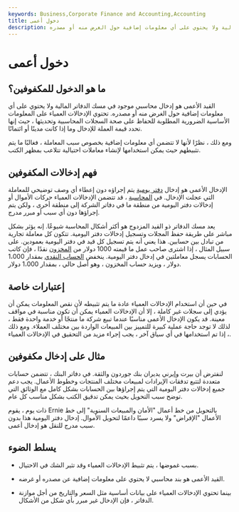 ```yaml
---
keywords: Business,Corporate Finance and Accounting,Accounting
title: دخول أعمى
description: القيد الأعمى هو إدخال محاسبي موجود في مسك الدفاتر المالية ولا يحتوي على أي معلومات إضافية حول الغرض منه أو مصدره.
---
```


# دخول أعمى
## ما هو الدخول للمكفوفين؟

القيد الأعمى هو إدخال محاسبي موجود في مسك الدفاتر المالية ولا يحتوي على أي معلومات إضافية حول الغرض منه أو مصدره. تحتوي الإدخالات العمياء على المعلومات الأساسية الضرورية المطلوبة للحفاظ على صحة السجلات المحاسبية وتحديثها ، حيث إنها تحدد قيمة العملة للإدخال وما إذا كانت مدينًا أو ائتمانًا.

ومع ذلك ، نظرًا لأنها لا تتضمن أي معلومات إضافية بخصوص سبب المعاملة ، فغالبًا ما يتم تثبيطهم حيث يمكن استخدامها لإنشاء معاملات احتيالية تتلاعب بمظهر الكتب.

## فهم إدخالات المكفوفين

الإدخال الأعمى هو إدخال [دفتر يومية](/journal) يتم إجراؤه دون إعطاء أي وصف توضيحي للمعاملة التي عجلت الإدخال. في [المحاسبة](/accounting) ، قد تتضمن الإدخالات العمياء حركات الأموال أو إدخالات دفتر اليومية من منطقة ما في دفاتر الشركة إلى منطقة أخرى ، ولكن يتم إجراؤها دون أي سبب أو مبرر مدرج.

يعد مسك الدفاتر ذو القيد المزدوج هو أكثر أشكال المحاسبة شيوعًا. إنه يؤثر بشكل مباشر على طريقة حفظ المجلات وتسجيل إدخالات دفتر اليومية. تتكون كل معاملة تجارية من تبادل بين حسابين. هذا يعني أنه يتم تسجيل كل قيد في دفتر اليومية بعمودين. على سبيل المثال ، إذا اشترى صاحب عمل ما قيمته 1000 دولار من [المخزون](/inventory) نقدًا ، فإن كاتب الحسابات يسجل معاملتين في إدخال دفتر اليومية. ينخفض [الحساب النقدي](/cashaccount) بمقدار 1،000 دولار ، ويزيد حساب المخزون ، وهو أصل حالي ، بمقدار 1،000 دولار.

## إعتبارات خاصة

في حين أن استخدام الإدخالات العمياء عادة ما يتم تثبيطه لأن نقص المعلومات يمكن أن يؤدي إلى سجلات غير كاملة ، إلا أن الإدخالات العمياء يمكن أن تكون مناسبة في مواقف معينة. قد يكون الإدخال الأعمى مناسبًا عندما تبيع شركة ما منتجًا أو خدمة واحدة فقط ، لذلك لا توجد حاجة عملية كبيرة للتمييز بين المبيعات الواردة بين مختلف العملاء. ومع ذلك ، إذا تم استخدامها في أي سياق آخر ، يجب إجراء مزيد من التحقيق في الإدخالات العمياء.

## مثال على إدخال مكفوفين

لنفترض أن بيرت وإيرني يديران بنك جوردون والثقة. في دفاتر البنك ، تتضمن حسابات متعددة لتتبع تدفقات الإيرادات لمبيعات مختلف المنتجات وخطوط الأعمال. يجب دعم جميع إدخالات دفتر اليومية التي يتم إجراؤها بين الحسابات بشكل كامل مع الوثائق التي توضح سبب التحويل بحيث يمكن تدقيق الكتب بشكل مناسب كل عام.

ذات يوم ، يقوم Ernie بالتحويل من خط أعمال "الأمان والمبيعات السنوية" إلى خط الأعمال "الإقراض" ولا يسرد سببًا داعمًا لتحويل الأموال. إدخال دفتر اليومية هذا بدون سبب مدرج للنقل هو إدخال أعمى.

## يسلط الضوء

- بسبب غموضها ، يتم تثبيط الإدخالات العمياء وقد تثير الشك في الاحتيال.

- القيد الأعمى هو بند محاسبي لا يحتوي على معلومات إضافية عن مصدره أو غرضه.

- بينما تحتوي الإدخالات العمياء على بيانات أساسية مثل السعر والتاريخ من أجل موازنة الدفاتر ، فإن الإدخال غير مبرر بأي شكل من الأشكال.

